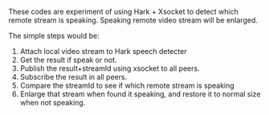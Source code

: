 These codes are experiment of using Hark + Xsocket to detect which remote stream is speaking. Speaking remote video stream
will be enlarged.

The simple steps would be:

1. Attach local video stream to Hark speech detecter
2. Get the result if speak or not.
3. Publish the result+streamId using xsocket to all peers.
4. Subscribe the result in all peers.
5. Compare the streamId to see if which remote stream is speaking
6. Enlarge that stream when found it speaking, and restore it to normal size when not speaking.
